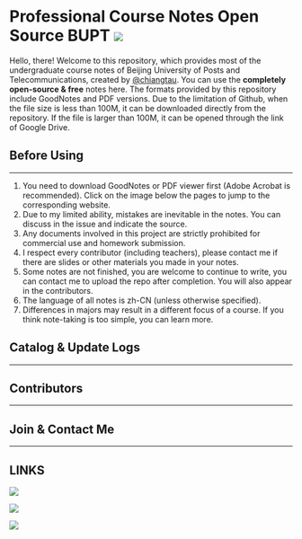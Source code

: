# **Professional Course Notes Open Source BUPT**  [![](https://img.shields.io/badge/license-MIT-brightgreen)](https://github.com/chiangtau/Professional-Course-Notes-Open-Source-BUPT/blob/main/LICENSE) 

Hello, there! Welcome to this repository, which provides most of the undergraduate course notes of Beijing University of Posts and Telecommunications, created by [@chiangtau](https://github.com/chiangtau). You can use the **completely open-source & free** notes here. The formats provided by this repository include GoodNotes and PDF versions. Due to the limitation of Github, when the file size is less than 100M, it can be downloaded directly from the repository. If the file is larger than 100M, it can be opened through the link of Google Drive.

## **Before Using**
-------------
1. You need to download GoodNotes or PDF viewer first (Adobe Acrobat is recommended). Click on the image below the pages to jump to the corresponding website.
2. Due to my limited ability, mistakes are inevitable in the notes. You can discuss in the issue and indicate the source.
3. Any documents involved in this project are strictly prohibited for commercial use and homework submission.
4. I respect every contributor (including teachers), please contact me if there are slides or other materials you made in your notes.
5. Some notes are not finished, you are welcome to continue to write, you can contact me to upload the repo after completion. You will also appear in the contributors.
6. The language of all notes is zh-CN (unless otherwise specified).
7. Differences in majors may result in a different focus of a course. If you think note-taking is too simple, you can learn more.

## **Catalog & Update Logs**
-------------
 

## **Contributors**
-------------

## **Join & Contact Me**
-------------


## **LINKS**
[![](https://github.com/chiangtau/Professional-Course-Notes-Open-Source-BUPT/blob/main/src/GoodNotes.png)](https://www.goodnotes.com/)

[![](https://github.com/chiangtau/Professional-Course-Notes-Open-Source-BUPT/blob/main/src/Acrobat.png)](https://www.adobe.com/hk_zh/acrobat/pdf-reader.html)

[![](https://github.com/chiangtau/Professional-Course-Notes-Open-Source-BUPT/blob/main/src/Google_Drive.png)](https://www.google.com/drive/)